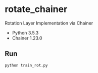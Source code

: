 # rotate_chainer
Rotation Layer Implementation via Chainer

- Python 3.5.3
- Chainer 1.23.0

## Run

```
python train_rot.py
```
